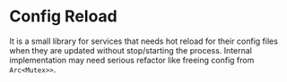 # Config Reload

It is a small library for services that needs hot reload for their config 
files when they are updated without stop/starting the process.
Internal implementation may need serious refactor like freeing config from
`Arc<Mutex>>`. 
